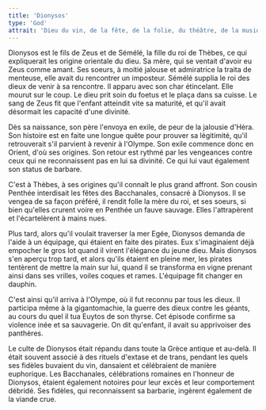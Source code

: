 ```yaml
---
title: 'Dionysos'
type: 'God'
attrait: 'Dieu du vin, de la fête, de la folie, du théâtre, de la musique - Originaire d’Orient - Totem: Panthère'
---
```


Dionysos est le fils de Zeus et de Sémélé, la fille du roi de Thèbes, ce qui expliquerait les origine orientale du dieu. Sa mère, qui se ventait d'avoir eu Zeus comme amant. Ses soeurs, à moitié jalouse et admiratrice la traita de menteuse, elle avait du rencontrer un imposteur. 
Sémélé supplia le roi des dieux de venir à sa rencontre. Il apparu avec son char étincelant. Elle mourut sur le coup. Le dieu prit soin du foetus et le plaça dans sa cuisse. Le sang de Zeus fit que l'enfant atteindit vite sa maturité, et qu'il avait désormait les capacité d'une divinité. 

Dès sa naissance, son père l'envoya en exile, de peur de la jalousie d'Héra. Son histoire est en faite une longue quête pour prouver sa légitimité, qu'il retrouverait s'il parvient à revenir à l'Olympe. Son exile commence donc en Orient, d'où ses origines. Son retour est rythmé par les vengeances contre ceux qui ne reconnaissent pas en lui sa divinité. Ce qui lui vaut également son status de barbare.

C'est à Thèbes, à ses origines qu'il connaît le plus grand affront. Son cousin Penthée interdisait les fêtes des Bacchanales, consacré à Dionysos. Il se vengea de sa façon préféré, il rendit folle la mère du roi, et ses soeurs, si bien qu'elles crurent voire en Penthée un fauve sauvage. Elles l'attrapèrent et l'écartelèrent à mains nues. 

Plus tard, alors qu'il voulait traverser la mer Egée, Dionysos demanda de l'aide à un équipage, qui étaient en faite des pirates. Eux s'imaginaient déjà empocher le gros lot quand il virent l'élégance du jeune dieu. Mais dionysos s'en aperçu trop tard, et alors qu'ils étaient en pleine mer, les pirates tentèrent de mettre la main sur lui, quand il se transforma en vigne prenant ainsi dans ses vrilles, voiles coques et rames. L'équipage fit changer en dauphin. 

C'est ainsi qu'il arriva à l'Olympe, où il fut reconnu par tous les dieux. Il participa même à la gigantomachie, la guerre des dieux contre les géants, au cours du quel il tua Euytos de son thyrse. Cet épisode confirme sa violence inée et sa sauvagerie. On dit qu'enfant, il avait su apprivoiser des panthères.

Le culte de Dionysos était répandu dans toute la Grèce antique et au-delà. Il était souvent associé à des rituels d'extase et de trans, pendant les quels ses fidèles buvaient du vin, dansaient et célébraient de manière euphorique. Les Bacchanales, célébrations romaines en l'honneur de Dionysos, étaient également notoires pour leur excès et leur comportement débridé. Ses fidèles, qui reconnaissent sa barbarie, ingèrent également de la viande crue.

